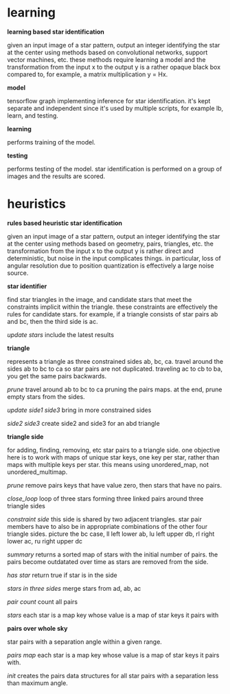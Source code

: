 # learning
**learning based star identification**

given an input image of a star pattern, output an integer identifying the star at the center using methods based on convolutional networks, support vector machines, etc. these methods require learning a model and the transformation from the input x to the output y is a rather opaque black box compared to, for example, a matrix multiplication y = Hx.

**model**

tensorflow graph implementing inference for star identification. it's kept separate and independent since it's used by multiple scripts, for example lb, learn, and testing.

**learning**

performs training of the model.

**testing**

performs testing of the model. star identification is performed on a group of images and the results are scored.

# heuristics
**rules based heuristic star identification**

given an input image of a star pattern, output an integer identifying the star at the center using methods based on geometry, pairs, triangles, etc. the transformation from the input x to the output y is rather direct and deterministic, but noise in the input complicates things. in particular, loss of angular resolution due to position quantization is effectively a large noise source.

**star identifier**

find star triangles in the image, and candidate stars that meet the constraints implicit within the triangle. these constraints are effectively the rules for candidate stars. for example, if a triangle consists of star pairs ab and bc, then the third side is ac.

*update stars* include the latest results

**triangle**

represents a triangle as three constrained sides ab, bc, ca. travel around the sides ab to bc to ca so star pairs are not duplicated. traveling ac to cb to ba, you get the same pairs backwards.

*prune* travel around ab to bc to ca pruning the pairs maps. at the end, prune empty stars from the sides.

*update side1 side3* bring in more constrained sides

*side2 side3* create side2 and side3 for an abd triangle

**triangle side**

for adding, finding, removing, etc star pairs to a triangle side. one objective here is to work with maps of unique star keys, one key per star, rather than maps with multiple keys per star. this means using unordered_map, not unordered_multimap.

*prune* remove pairs keys that have value zero, then stars that have no pairs.

*close_loop* loop of three stars forming three linked pairs around three triangle sides

*constraint side* this side is shared by two adjacent triangles. star pair members have to also be in appropriate combinations of the other four triangle sides. picture the bc case, ll left lower ab, lu left upper db, rl right lower ac, ru right upper dc

*summary* returns a sorted map of stars with the initial number of pairs. the pairs become outdatated over time as stars are removed from the side.

*has star* return true if star is in the side

*stars in three sides* merge stars from ad, ab, ac

*pair count* count all pairs

*stars* each star is a map key whose value is a map of star keys it pairs with

**pairs over whole sky**

star pairs with a separation angle within a given range.

*pairs map* each star is a map key whose value is a map of star keys it pairs with.

*init* creates the pairs data structures for all star pairs with a separation less than maximum angle.

